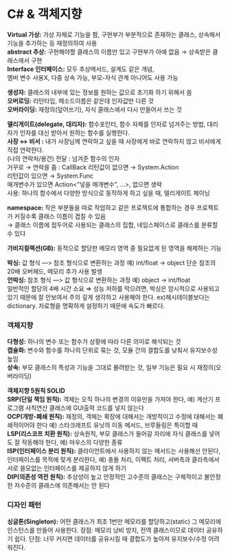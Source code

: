 # C# & 객체지향

**Virtual 가상:**  가상 자체로 기능을 함, 구현부가 부분적으로 존재하는 클래스, 상속해서 기능을 추가하는 등 재정의하여 사용  
**abstract 추상:** 구현해야할 클래스의 이름만 있고 구현부가 아예 없음 → 상속받은 클래스에서 구현  
**Interface 인터페이스:** 모두 추상메서드, 설계도 같은 개념,   
멤버 변수 사용X, 다중 상속 가능, 부모-자식 관계 아니어도 사용 가능  

**생성자:** 클래스의 내부에 있는 정보를 원하는 값으로 초기화 하기 위해서 씀  
**오버로딩:** 리턴타입, 메소드이름은 같은데 인자값만 다른 것  
**오버라이딩:** 재정의(덮어쓰기), 자식 클래스에서 다시 만들어서 쓰는 것  

**델리게이트(delegate, 대리자):**  함수포인터, 함수 자체를 인자로 넘겨주는 방법, 대리자가 인자를 대신 받아서 원하는 함수를 실행한다.   
**사장 ↔ 비서 :**
내가 사장님께 연락하고 싶을 때 사장에게 바로 연락하지 않고 비서에게 직접 연락한다.  
(나의 연락처/용건) 전달 : 넘겨준 함수의 인자  
거꾸로 → 연락을 줌 : CallBack
리턴값이 없으면 → System.Action   
리턴값이 있으면 → System.Func   
매개변수가 있으면 Action<”넣을 매개변수”, ...>, 없으면 생략  
사용: 하나의 함수에서 다양한 방식으로 동작하게 하고 싶을 때, 델리게이트 체이닝  

**namespace:** 작은 부분들을 따로 작업하고 같은 프로젝트에 통합하는 경우 프로젝트가 커질수록 클래스 이름이 겹칠 수 있음   
→ 클래스 이름에 접두어로 사용되는 클래스의 집합, 네임스페이스로 클래스를 분류할 수 있다  

**가비지컬렉션(GB):** 동적으로 할당한 메모리 영역 중 필요없게 된 영역을 해제하는 기능  

**박싱:** 값 형식 —> 참조 형식으로 변환하는 과정 예) int/float → object
단순 참조의 20배 오버헤드, 메모리 추가 사용 발생  
**언박싱:** 참조 형식 —> 값 형식으로 변환하는 과정 예) object → int/float  
일반적인 할당의 4배 시간 소요
⇒ 성능 저하를 막으려면, 박싱은 암시적으로 사용되고 있기 때문에 잘 안보여서 주의 깊게 생각하고 사용해야 한다. ex)해시테이블보다는 dictionary. 자료형을 명확하게 설정하기 때문에 속도가 빠르다.

### 객체지향

**다형성:** 하나의 변수 또는 함수가 상황에 따라 다른 의미로 해석되는 것  
**캡슐화:** 변수와 함수를 하나의 단위로 묶는 것, 모듈 간의 결합도를 낮춰서 유지보수성 높임  
**상속:** 부모 클래스의 특성과 기능을 그대로 물려받는 것, 일부 기능은 필요 시 재정의(오버라이딩)  

**객체지향 5원칙 SOLID  
SRP(단일 책임 원칙):** 객체는 오직 하나의 변경의 이유만을 가져야 한다, 예) 계산기 프로그램 사칙연산 클래스에 GUI출력 코드를 넣지 않는다  
**OCP(개방-폐쇄 원칙):** 재정의, 객체는 확장에 대해서는 개방적이고 수정에 대해서는 폐쇄적이어야 한다 예) 스타크래프트 유닛의 이동 메서드, 브루들링은 특이할 때  
**LSP(리스코프 치환 원칙):** 상속원칙, 부모 클래스가 들어갈 자리에 자식 클래스를 넣어도 잘 작동해야 한다, 예) 마우스의 다양한 종류  
**ISP(인터페이스 분리 원칙):** 클라이언트에서 사용하지 않는 메서드는 사용해선 안된다, 인터페이스를 목적에 맞게 분리한다, 예) 충돌 처리, 이펙트 처리, 서버측과 클라측에서 서로 쓸모없는 인터페이스를 제공하지 않게 하기  
**DIP(의존성 역전 원칙):** 추상성이 높고 안정적인 고수준의 클래스는 구체적이고 불안정한 저수준의 클래스에 의존해서는 안 된다  


### 디자인 패턴
**싱글톤(Singleton):** 어떤 클래스가 최초 1번만 메모리를 할당하고(static) 그 메모리에 인스턴스를 만들어 사용한다.
장점: 메모리 낭비 방지, 전역 클래스이므로 데이터 공유하기 쉽다.
단점: 너무 커지면 데이터를 공유시킬 때 결합도가 높아져 유지보수/수정 어려워진다.
